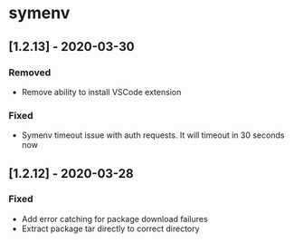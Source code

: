 # symenv

## [1.2.13] - 2020-03-30

### Removed

- Remove ability to install VSCode extension

### Fixed

- Symenv timeout issue with auth requests. It will timeout in 30 seconds now


## [1.2.12] - 2020-03-28

### Fixed

- Add error catching for package download failures
- Extract package tar directly to correct directory
